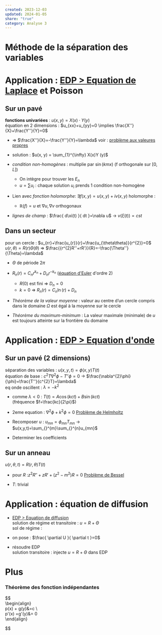 ```yaml
---  
created: 2023-12-03  
updated: 2024-01-05  
share: "true"  
category: Analyse 3  
---  
```

  
# Méthode de la séparation des variables  
# Application : [EDP > Equation de Laplace](EDP.md#equation-de-laplace) et Poisson  
## Sur un pavé  
**fonctions univariées** : $u(x,y)=X(x)\cdot Y(y)$  
équation en 2 dimensions : $u_{xx}+u_{yy}=0  \implies \frac{X''}{X}+\frac{Y''}{Y}=0$   
  
- ⇒ $\frac{X''}{X}=-\frac{Y''}{Y}=\lambda$ voir : [problème aux valeures propres](probl%C3%A8me%20aux%20valeures%20propres.md)  
  
- solution : $u(x, y) = \sum_{1}^{\infty} X(x)Y (y)$  
  
- *condition non-homogènes* : multiplie par $\sin(kmx)$ (f orthogonale sur $[0,L]$)  
	- On intègre pour trouver les $E_{n}$   
	- $u=\sum u_{i}$ : chaque solution $u_{i}$ prends 1 condition non-homogène  
  
- Lien avec *fonction holomorphe*: $\exists f(x,y)=u(x,y)+iv(x,y)$ holomorphe :  
	- $\mathbb{R}(f)=u$ et $\nabla u,\nabla v$ orthogonaux  
  
- *lignes de champ* : $\frac{ d\xi(t) }{ dt }=\nabla u$  → $v(\xi (t))=cst$  
## Dans un secteur  
pour un cercle : $u_{rr}+\frac{u_{r}}{r}+\frac{u_{\theta\theta}}{r^{2}}=0$  
$u(r,\theta)=R(r)\Theta(\theta)$ ⇒ $\frac{{r^{2}R''+rR'}}{R}=-\frac{\Theta''}{\Theta}=\lambda$  
  
- $\Theta$ de période $2\pi$   
  
- $R_{n}(r)=C_{n}r^{k_{n}}+D_{n}r^{-k_{n}}$ ([équation d'Euler](%C3%A9quation%20d'Euler.md) d'ordre 2)  
	- $R(0)$ est fini ⇒ $D_{n}=0$  
	- $k=0$ ⇒ $R_{n}(r)=C_{n}\ln(r)+D_{n}$  
  
- *Théorème de la valeur moyenne* : valeur au centre d’un cercle compris dans le domaine $\Omega$ est égal à la moyenne sur le cercle  
  
- *Théorème du maximum-minimum* : La valeur maximale (minimale) de $u$ est toujours atteinte sur la frontière du domaine  
# Application : [EDP > Equation d'onde](EDP.md#equation-donde)  
## Sur un pavé (2 dimensions)  
séparation des variables : $u(x,y,t)=\phi(x,y)T(t)$  
équation de base : $c^{2}T\nabla^{2}\phi-T''\phi=0$ → $\frac{\nabla^{2}\phi}{\phi}=\frac{T''}{c^{2}T}=\lambda$  
eq onde oscillent : $\lambda=-k^{2}$  
  
- comme $\lambda<0$ : $T(t)=A\cos(kct)+B\sin(kct)$  
	(fréquence  $f=\frac{kc}{2\pi}$)  
  
- 2eme equation : $\nabla^{2} \phi+k^{2}\phi=0$ [Problème de Helmholtz](Probl%C3%A8me%20de%20Helmholtz.md)  
  
- Recomposer $u$ : $u_{mn}=\phi_{mn}T_{mn}$ → $u(x,y,t)=\sum_{}^{m}\sum_{}^{n}u_{mn}$  
  
- Determiner les coefficients  
## Sur un anneau  
$u(r,\theta,t)=R(r,\theta)T(t)$  
  
- pour $R$ :$z^{2}R''+zR' +(z^{2} -m^{2})R=0$ [Problème de Bessel](Probl%C3%A8me%20de%20Bessel.md)  
  
- $T$: trivial  
# Application : équation de diffusion  
  
- [EDP > Equation de diffusion](EDP.md#equation-de-diffusion)  
solution de régime et transitoire : $u=R+\Theta$  
sol de régime :  
  
- on pose : $\frac{ \partial U }{ \partial t }=0$  
  
- résoudre EDP  
solution transitoire : injecte $u=R+\Theta$ dans EDP  
  
# Plus  
### Théorème des fonction indépendantes  
  
  
$$  
\begin{align}  
p(x) + g(y)&=c \\  
p'(x) =g'(y)&= 0  
\end{align}  
  
  
$$  

